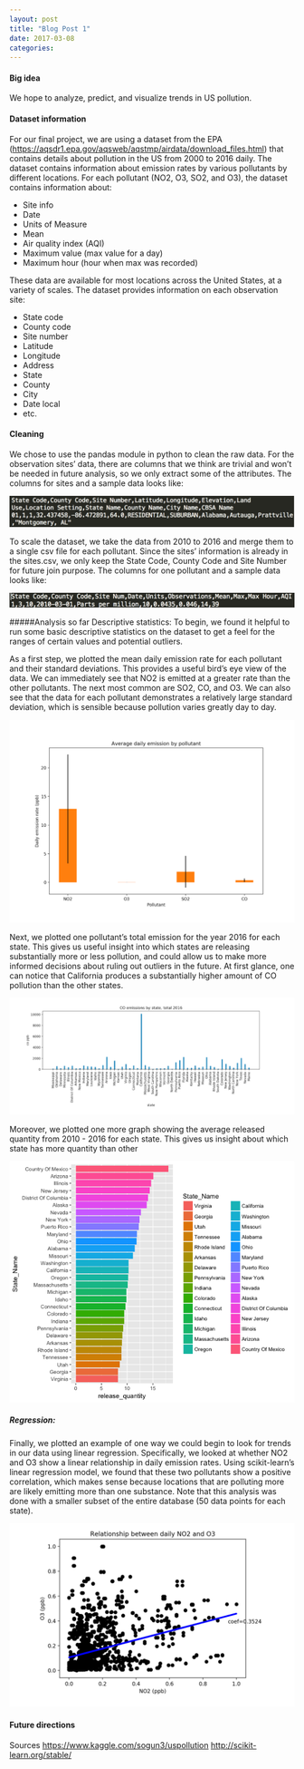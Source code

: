 ```yaml
---
layout: post
title: "Blog Post 1"
date: 2017-03-08
categories:
---
```

#### Big idea
We hope to analyze, predict, and visualize trends in US pollution.

#### Dataset information

For our final project, we are using a dataset from the EPA (https://aqsdr1.epa.gov/aqsweb/aqstmp/airdata/download_files.html) that contains details about pollution in the US from 2000 to 2016 daily. The dataset contains information about emission rates by various pollutants by different locations. For each pollutant (NO2, O3, SO2, and O3), the dataset contains information about:
- Site info
- Date
- Units of Measure
- Mean
- Air quality index (AQI)
- Maximum value (max value for a day)
- Maximum hour (hour when max was recorded)

These data are available for most locations across the United States, at a variety of scales. The dataset provides information on each observation site:
- State code
- County code
- Site number
- Latitude
- Longitude
- Address
- State
- County
- City
- Date local
- etc.


#### Cleaning
We chose to use the pandas module in python to clean the raw data. For the observation sites’ data, there are columns that we think are trivial and won’t be needed in future analysis, so we only extract some of the attributes. The columns for sites and a sample data looks like:

![data](/images/first.png)

To scale the dataset, we take the data from 2010 to 2016 and merge them to a single csv file for each pollutant. Since the sites’ information is already in the sites.csv, we only keep the State Code, County Code and Site Number for future join purpose. The columns for one pollutant and a sample data looks like:

![data](/images/second.png)

#####Analysis so far
Descriptive statistics:
To begin, we found it helpful to run some basic descriptive statistics on the dataset to get a feel for the ranges of certain values and potential outliers.

As a first step, we plotted the mean daily emission rate for each pollutant and their standard deviations. This provides a useful bird’s eye view of the data. We can immediately see that NO2 is emitted at a greater rate than the other pollutants. The next most common are SO2, CO, and O3. We can also see that the data for each pollutant demonstrates a relatively large standard deviation, which is sensible because pollution varies greatly day to day.

![pollutant](/images/third.png)

Next, we plotted one pollutant’s total emission for the year 2016 for each state. This gives us useful insight into which states are releasing substantially more or less pollution, and could allow us to make more informed decisions about ruling out outliers in the future. At first glance, one can notice that California produces a substantially higher amount of CO pollution than the other states.

![co emissions](/images/fourth.png)

Moreover, we plotted one more graph showing the average released quantity from 2010 - 2016 for each state. This gives us insight about which state has more quantity than other

![released quantity](/images/fifth.png)


##### Regression:
Finally, we plotted an example of one way we could begin to look for trends in our data using linear regression. Specifically, we looked at whether NO2 and O3 show a linear relationship in daily emission rates. Using scikit-learn’s linear regression model, we found that these two pollutants show a positive correlation, which makes sense because locations that are polluting more are likely emitting more than one substance. Note that this analysis was done with a smaller subset of the entire database (50 data points for each state).

![regression](/images/sixth.png)


#### Future directions


Sources
https://www.kaggle.com/sogun3/uspollution
http://scikit-learn.org/stable/



